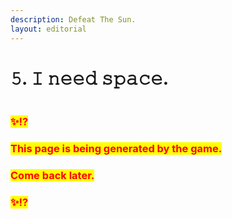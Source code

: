 ```yaml
---
description: Defeat The Sun.
layout: editorial
---
```


# 𝟻. 𝙸 𝚗𝚎𝚎𝚍 𝚜𝚙𝚊𝚌𝚎.

<figure><img src="../../../../../../.gitbook/assets/pexels-btgl-♡-10957477.jpg" alt=""><figcaption></figcaption></figure>

### <mark style="color:red;">✨⁉️</mark>&#x20;

### <mark style="color:red;">This page is being generated by the game.</mark>&#x20;

### <mark style="color:red;">Come back later.</mark>

### <mark style="color:red;">✨⁉️</mark>
